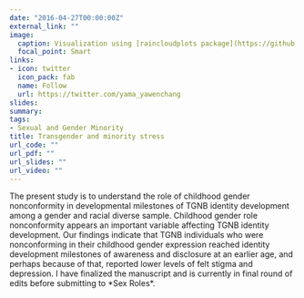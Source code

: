 ```yaml
---
date: "2016-04-27T00:00:00Z"
external_link: ""
image:
  caption: Visualization using [raincloudplots package](https://github.com/RainCloudPlots/RainCloudPlots)
  focal_point: Smart
links:
- icon: twitter
  icon_pack: fab
  name: Follow
  url: https://twitter.com/yama_yawenchang
slides: 
summary: 
tags:
- Sexual and Gender Minority
title: Transgender and minority stress
url_code: ""
url_pdf: ""
url_slides: ""
url_video: ""
---
```


<p font-style: italic;>The present study is to understand the role of childhood gender nonconformity in developmental milestones of TGNB identity development among a gender and racial diverse sample. Childhood gender role nonconformity appears an important variable affecting TGNB identity development. Our findings indicate that TGNB individuals who were nonconforming in their childhood gender expression reached identity development milestones of awareness and disclosure at an earlier age, and perhaps because of that, reported lower levels of felt stigma and depression. I have finalized the manuscript and is currently in final round of edits before submitting to *Sex Roles*.</p>
